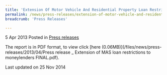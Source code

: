 ```yaml
---
title: 'Extension Of Motor Vehicle And Residential Property Loan Restrictions To Licensed Moneylenders - Press Release'
permalink: /news/press-releases/extension-of-motor-vehicle-and-residential-property-loan-restric
breadcrumb: 'Press Releases'

---
```



5 Apr 2013 Posted in [Press releases](/news/press-releases)

The report is in PDF format, to view click [here (0.06MB)](/files/news/press-releases/2013/04/Press release _ Extension of MAS loan restrictions to moneylenders FINAL.pdf).

<p class="right-side-updated">Last updated on 25 Nov 2014</p>
